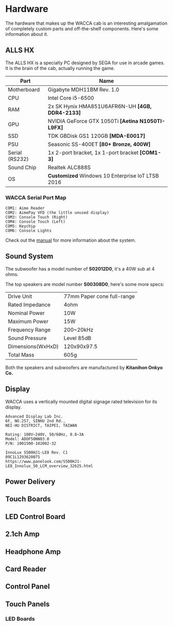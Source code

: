 # Hardware

The hardware that makes up the WACCA cab is an interesting amalgamation
of completely custom parts and off-the-shelf components. Here's some information about it.

## ALLS HX

The ALLS HX is a specialty PC designed by SEGA for use in arcade games.
It is the brain of the cab, actually running the game.

| Part           | Name                                                |
|----------------|-----------------------------------------------------|
| Motherboard    | Gigabyte MDH11BM Rev. 1.0                           |
| CPU            | Intel Core i5-6500                                  |
| RAM            | 2x SK Hynix HMA851U6AFR6N-UH **[4GB, DDR4-2133]**   |
| GPU            | NVIDIA GeForce GTX 1050Ti **[Aetina N1050TI-L9FX]** |                              |
| SSD            | TDK GBDisk GS1 120GB **[MDA-E0017]**                |
| PSU            | Seasonic SS-400ET **[80+ Bronze, 400W]**            |
| Serial (RS232) | 1x 2-port bracket, 1x 1-port bracket **[COM1-3]**   |
| Sound Chip     | Realtek ALC888S                                     |
| OS             | **Customized** Windows 10 Enterprise IoT LTSB 2016  |

### WACCA Serial Port Map
```text
COM1: Aime Reader
COM2: AimePay VFD (the little unused display)
COM3: Console Touch (Right)
COM4: Console Touch (Left)
COM5: Keychip
COM6: Console Lights
```

Check out the [manual](manual.md) for more information about the system.

## Sound System

The subwoofer has a model number of **S02012D0**, it's a 40W sub at 4 ohms.

The top speakers are model number **S00308D0**, here's some more specs:

|                   |                            |
|-------------------|----------------------------|
| Drive Unit        | 77mm Paper cone full-range |
| Rated Impedance   | 4ohm                       |
| Nominal Power     | 10W                        |
| Maximum Power     | 15W                        |
| Frequency Range   | 200~20kHz                  |
| Sound Pressure    | Level    85dB              |
| Dimensions(WxHxD) | 120x90x97.5                |
| Total Mass        | 605g                       |

Both the speakers and subwoofers are manufactured by **Kitanihon Onkyo Co.**

## Display

WACCA uses a vertically mounted digital signage rated television for its display.

```
Advanced Display Lab Inc.
6F, NO.257, SINHU 2nd Rd.,
NEI-HU DISTRICT, TAIPEI, TAIWAN

Rating: 100V~240V, 50/60Hz, 0.8~3A
Model: ADOF50NN03.0
P/N: 1001500-102002-32

InnoLux S500HJ1-LE8 Rev. C1
09C1L1293620075
https://www.panelook.com/S500HJ1-LE8_Innolux_50_LCM_overview_32625.html
```

## Power Delivery



## Touch Boards



## LED Control Board



## 2.1ch Amp



## Headphone Amp



## Card Reader



## Control Panel



## Touch Panels

### LED Boards

